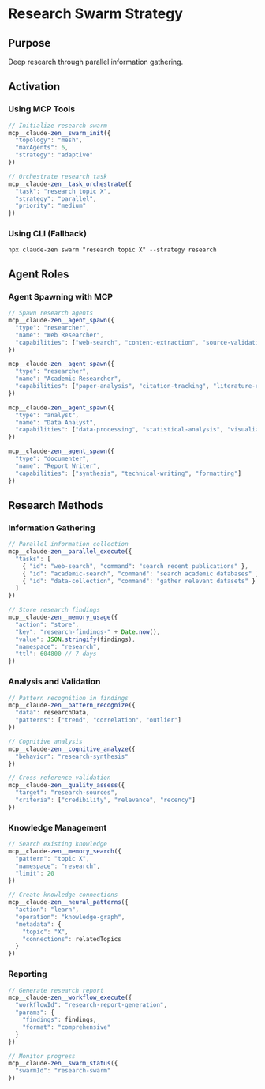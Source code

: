 # Research Swarm Strategy

## Purpose
Deep research through parallel information gathering.

## Activation

### Using MCP Tools
```javascript
// Initialize research swarm
mcp__claude-zen__swarm_init({
  "topology": "mesh",
  "maxAgents": 6,
  "strategy": "adaptive"
})

// Orchestrate research task
mcp__claude-zen__task_orchestrate({
  "task": "research topic X",
  "strategy": "parallel",
  "priority": "medium"
})
```

### Using CLI (Fallback)
`npx claude-zen swarm "research topic X" --strategy research`

## Agent Roles

### Agent Spawning with MCP
```javascript
// Spawn research agents
mcp__claude-zen__agent_spawn({
  "type": "researcher",
  "name": "Web Researcher",
  "capabilities": ["web-search", "content-extraction", "source-validation"]
})

mcp__claude-zen__agent_spawn({
  "type": "researcher",
  "name": "Academic Researcher",
  "capabilities": ["paper-analysis", "citation-tracking", "literature-review"]
})

mcp__claude-zen__agent_spawn({
  "type": "analyst",
  "name": "Data Analyst",
  "capabilities": ["data-processing", "statistical-analysis", "visualization"]
})

mcp__claude-zen__agent_spawn({
  "type": "documenter",
  "name": "Report Writer",
  "capabilities": ["synthesis", "technical-writing", "formatting"]
})
```

## Research Methods

### Information Gathering
```javascript
// Parallel information collection
mcp__claude-zen__parallel_execute({
  "tasks": [
    { "id": "web-search", "command": "search recent publications" },
    { "id": "academic-search", "command": "search academic databases" },
    { "id": "data-collection", "command": "gather relevant datasets" }
  ]
})

// Store research findings
mcp__claude-zen__memory_usage({
  "action": "store",
  "key": "research-findings-" + Date.now(),
  "value": JSON.stringify(findings),
  "namespace": "research",
  "ttl": 604800 // 7 days
})
```

### Analysis and Validation
```javascript
// Pattern recognition in findings
mcp__claude-zen__pattern_recognize({
  "data": researchData,
  "patterns": ["trend", "correlation", "outlier"]
})

// Cognitive analysis
mcp__claude-zen__cognitive_analyze({
  "behavior": "research-synthesis"
})

// Cross-reference validation
mcp__claude-zen__quality_assess({
  "target": "research-sources",
  "criteria": ["credibility", "relevance", "recency"]
})
```

### Knowledge Management
```javascript
// Search existing knowledge
mcp__claude-zen__memory_search({
  "pattern": "topic X",
  "namespace": "research",
  "limit": 20
})

// Create knowledge connections
mcp__claude-zen__neural_patterns({
  "action": "learn",
  "operation": "knowledge-graph",
  "metadata": {
    "topic": "X",
    "connections": relatedTopics
  }
})
```

### Reporting
```javascript
// Generate research report
mcp__claude-zen__workflow_execute({
  "workflowId": "research-report-generation",
  "params": {
    "findings": findings,
    "format": "comprehensive"
  }
})

// Monitor progress
mcp__claude-zen__swarm_status({
  "swarmId": "research-swarm"
})
```

